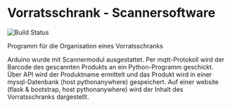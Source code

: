 # Vorratsschrank - Scannersoftware

![Build Status](https://github.com/Trizie/VorratsschrankRepo/actions/workflows/python-app.yml/badge.svg)

Programm für die Organisation eines Vorratsschranks

Arduino wurde mit Scannermodul ausgestattet. Per mqtt-Protokoll wird der Barcode des gescannten Produkts an ein Python-Programm geschickt. 
Über API wird der Produktname ermittelt und das Produkt wird in einer mysql-Datenbank (host pythonanywhere) gespeichert.
Auf einer website (flask & bootstrap, host pythonanywhere) wird der Inhalt des Vorratsschranks dargestellt. 
